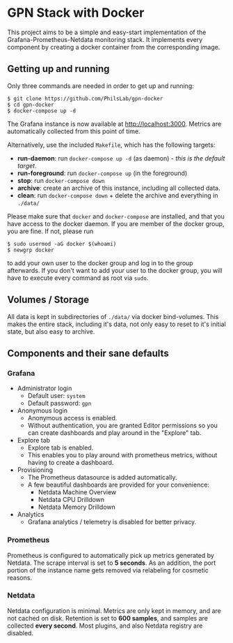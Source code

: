 # GPN Stack with Docker

This project aims to be a simple and easy-start implementation
of the Grafana-Prometheus-Netdata monitoring stack.
It implements every component by creating a docker container
from the corresponding image.

## Getting up and running
Only three commands are needed in order to get up and running:
```
$ git clone https://github.com/PhilsLab/gpn-docker
$ cd gpn-docker
$ docker-compose up -d
```
The Grafana instance is now available at [http://localhost:3000]().
Metrics are automatically collected from this point of time.

Alternatively, use the included `Makefile`, which has the following
targets:
* __run-daemon__: run `docker-compose up -d` (as daemon) - 
  _this is the default target_.
* __run-foreground__: run `docker-compose up` (in the foreground)
* __stop__: run `docker-compose down`
* __archive__: create an archive of this instance, including all
  collected data.
* __clean__: run `docker-compose down` + delete the archive and
  everything in `./data/`

Please make sure that `docker` and `docker-compose` are installed,
and that you have access to the docker daemon.
If you are member of the docker group, you are fine.
If not, please run
```
$ sudo usermod -aG docker $(whoami)
$ newgrp docker
```
to add your own user to the docker group and log in to the group
afterwards. If you don't want to add your user to the docker group,
you will have to execute every command as root via `sudo`.

## Volumes / Storage
All data is kept in subdirectories of `./data/` via docker
bind-volumes. This makes the entire stack, including it's data,
not only easy to reset to it's initial state, but also easy
to archive.

## Components and their sane defaults
### Grafana
* Administrator login
  * Default user: `system`
  * Default password: `gpn`
* Anonymous login
  * Anonymous access is enabled.
  * Without authentication, you are granted Editor permissions so 
    you can create dashboards and play around in the "Explore" tab.
* Explore tab
  * Explore tab is enabled.
  * This enables you to play around with prometheus metrics, without
    having to create a dashboard.
* Provisioning
  * The Prometheus datasource is added automatically.
  * A few beautiful dashboards are provided for your convenience:
    * Netdata Machine Overview
    * Netdata CPU Drilldown
    * Netdata Memory Drilldown
* Analytics
  * Grafana analytics / telemetry is disabled for better privacy.

### Prometheus
Prometheus is configured to automatically pick up metrics generated
by Netdata. The scrape interval is set to __5 seconds__.
As an addition, the port portion of the instance name gets removed
via relabeling for cosmetic reasons.

### Netdata
Netdata configuration is minimal. Metrics are only kept in memory,
and are not cached on disk. Retention is set to __600 samples__,
and samples are collected __every second__.
Most plugins, and also Netdata registry are disabled.
